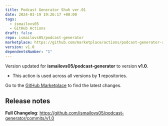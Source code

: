 ```yaml
---
title: Podcast Generator Shuh ver.01
date: 2024-03-19 19:26:17 +00:00
tags:
  - ismailovs05
  - GitHub Actions
draft: false
repo: ismailovs05/podcast-generator
marketplace: https://github.com/marketplace/actions/podcast-generator-shuh-ver-01
version: v1.0
dependentsNumber: "1"
---
```



Version updated for **ismailovs05/podcast-generator** to version **v1.0**.
- This action is used across all versions by **1** repositories.

Go to the [GitHub Marketplace](https://github.com/marketplace/actions/podcast-generator-shuh-ver-01) to find the latest changes.

## Release notes

**Full Changelog**: https://github.com/ismailovs05/podcast-generator/commits/v1.0
